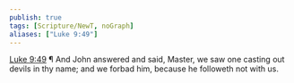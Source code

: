 ```yaml
---
publish: true
tags: [Scripture/NewT, noGraph]
aliases: ["Luke 9:49"]
---
```

[Luke 9:49](https://churchofjesuschrist.org/study/scriptures/nt/luke/9?lang=eng&id=p49#p49) ¶ And John answered and said, Master, we saw one casting out devils in thy name; and we forbad him, because he followeth not with us.
